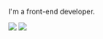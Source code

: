 I'm a front-end developer.

![](https://github-readme-stats.vercel.app/api?username=luoxupan&show_icons=true&icon_color=0dad71&text_color=24292e&bg_color=ffffff&hide_title=true&theme=vue&hide_border=true)
![](https://github-readme-stats.vercel.app/api/top-langs/?username=luoxupan&show_icons=true&layout=compact&theme=vue&hide_border=true&hide=html,css)
